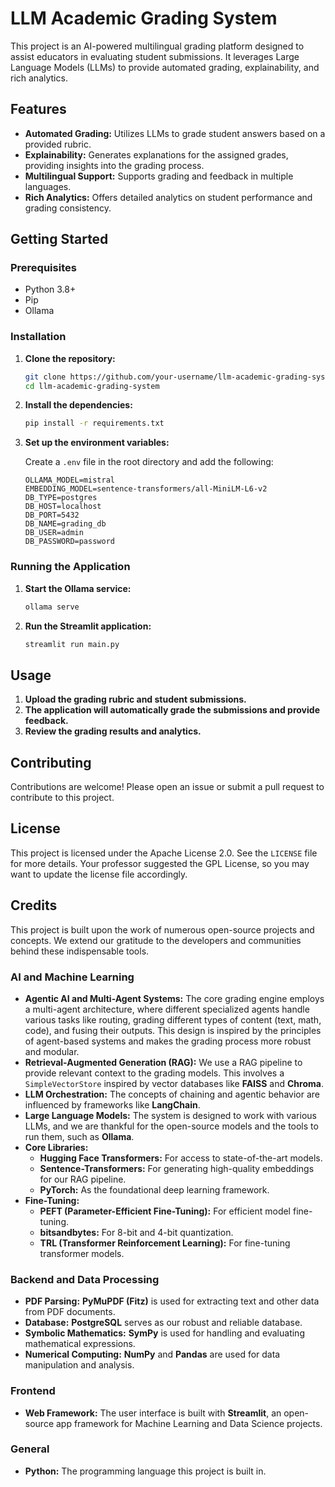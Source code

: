 # LLM Academic Grading System

This project is an AI-powered multilingual grading platform designed to assist educators in evaluating student submissions. It leverages Large Language Models (LLMs) to provide automated grading, explainability, and rich analytics.

## Features

- **Automated Grading:** Utilizes LLMs to grade student answers based on a provided rubric.
- **Explainability:** Generates explanations for the assigned grades, providing insights into the grading process.
- **Multilingual Support:** Supports grading and feedback in multiple languages.
- **Rich Analytics:** Offers detailed analytics on student performance and grading consistency.

## Getting Started

### Prerequisites

- Python 3.8+
- Pip
- Ollama

### Installation

1. **Clone the repository:**

   ```bash
   git clone https://github.com/your-username/llm-academic-grading-system.git
   cd llm-academic-grading-system
   ```

2. **Install the dependencies:**

   ```bash
   pip install -r requirements.txt
   ```

3. **Set up the environment variables:**

   Create a `.env` file in the root directory and add the following:

   ```
   OLLAMA_MODEL=mistral
   EMBEDDING_MODEL=sentence-transformers/all-MiniLM-L6-v2
   DB_TYPE=postgres
   DB_HOST=localhost
   DB_PORT=5432
   DB_NAME=grading_db
   DB_USER=admin
   DB_PASSWORD=password
   ```

### Running the Application

1. **Start the Ollama service:**

   ```bash
   ollama serve
   ```

2. **Run the Streamlit application:**

   ```bash
   streamlit run main.py
   ```

## Usage

1. **Upload the grading rubric and student submissions.**
2. **The application will automatically grade the submissions and provide feedback.**
3. **Review the grading results and analytics.**

## Contributing

Contributions are welcome! Please open an issue or submit a pull request to contribute to this project.

## License

This project is licensed under the Apache License 2.0. See the `LICENSE` file for more details. Your professor suggested the GPL License, so you may want to update the license file accordingly.

## Credits

This project is built upon the work of numerous open-source projects and concepts. We extend our gratitude to the developers and communities behind these indispensable tools.

### AI and Machine Learning

*   **Agentic AI and Multi-Agent Systems:** The core grading engine employs a multi-agent architecture, where different specialized agents handle various tasks like routing, grading different types of content (text, math, code), and fusing their outputs. This design is inspired by the principles of agent-based systems and makes the grading process more robust and modular.
*   **Retrieval-Augmented Generation (RAG):** We use a RAG pipeline to provide relevant context to the grading models. This involves a `SimpleVectorStore` inspired by vector databases like **FAISS** and **Chroma**.
*   **LLM Orchestration:** The concepts of chaining and agentic behavior are influenced by frameworks like **LangChain**.
*   **Large Language Models:** The system is designed to work with various LLMs, and we are thankful for the open-source models and the tools to run them, such as **Ollama**.
*   **Core Libraries:**
    *   **Hugging Face Transformers:** For access to state-of-the-art models.
    *   **Sentence-Transformers:** For generating high-quality embeddings for our RAG pipeline.
    *   **PyTorch:** As the foundational deep learning framework.
*   **Fine-Tuning:**
    *   **PEFT (Parameter-Efficient Fine-Tuning):** For efficient model fine-tuning.
    *   **bitsandbytes:** For 8-bit and 4-bit quantization.
    *   **TRL (Transformer Reinforcement Learning):** For fine-tuning transformer models.

### Backend and Data Processing

*   **PDF Parsing:** **PyMuPDF (Fitz)** is used for extracting text and other data from PDF documents.
*   **Database:** **PostgreSQL** serves as our robust and reliable database.
*   **Symbolic Mathematics:** **SymPy** is used for handling and evaluating mathematical expressions.
*   **Numerical Computing:** **NumPy** and **Pandas** are used for data manipulation and analysis.

### Frontend

*   **Web Framework:** The user interface is built with **Streamlit**, an open-source app framework for Machine Learning and Data Science projects.

### General

*   **Python:** The programming language this project is built in.
